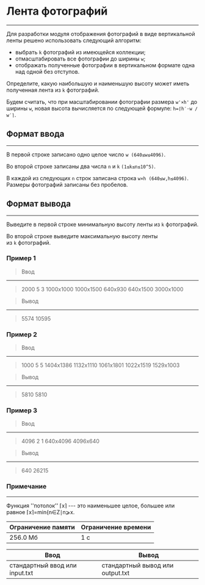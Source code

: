 # Лента фотографий
------------------

Для разработки модуля отображения фотографий в виде вертикальной ленты решено использовать следующий алгоритм:

-   выбрать `k` фотографий из имеющейся коллекции;
-   отмасштабировать все фотографии до ширины `w`;
-   отображать полученные фотографии в вертикальном формате одна над одной без отступов.

Определите, какую наибольшую и наименьшую высоту может иметь полученная лента из `k` фотографий.

Будем считать, что при масштабировании фотографии размера `w'×h'` до ширины `w`, новая высота вычисляется по следующей формуле: `h=⌈h′⋅w​ / w′⌉`.

## Формат ввода
------------

В первой строке записано одно целое число `w (640≤w≤4096)`.

Во второй строке записаны два числа `n` и `k` `(1≤k≤n≤10^5)`.

В каждой из следующих `n` строк записана строка `w​×h​ (640≤w​,h​≤4096)`. Размеры фотографий записаны без пробелов.

## Формат вывода
-------------

Выведите в первой строке минимальную высоту ленты из `k` фотографий.

Во второй строке выведите максимальную высоту ленты из `k` фотографий.

### Пример 1

> Ввод

---

>2000
5 3
1000x1000
1000x1500
640x930
640x1500
3000x1000

> Вывод

---

>5574
10595

### Пример 2

> Ввод

---

> 1000
5 5
1404x1386
1132x1110
1061x1801
1022x1519
1529x1003

> Вывод

---

> 5810
5810

### Пример 3

> Ввод

---

> 4096
2 1
640x4096
4096x640

> Вывод

---

>640
26215

### Примечание
----------

Функция ''потолок'' ⌈x⌉ --- это наименьшее целое, большее или равное ⌈x⌉=min{n∈Z∣n⩾x.

| Ограничение памяти | Ограничение времени |
| --- | --- |
| 256.0 Мб | 1 с |

| Ввод | Вывод |
| --- | --- |
| стандартный ввод или input.txt | стандартный вывод или output.txt |